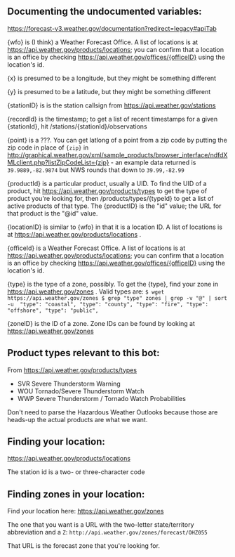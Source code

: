 
## Documenting the undocumented variables:

https://forecast-v3.weather.gov/documentation?redirect=legacy#apiTab

{wfo} is (I think) a Weather Forecast Office. A list of locations is at https://api.weather.gov/products/locations; you can confirm that a location is an office by checking https://api.weather.gov/offices/{officeID} using the location's id.

{x} is presumed to be a longitude, but they might be something different

{y} is presumed to be a latitude, but they might be something different

{stationID} is is the station callsign from https://api.weather.gov/stations

{recordId} is the timestamp; to get a list of recent timestamps for a given {stationId}, hit /stations/{stationId}/observations

{point} is a ???. You can get latlong of a point from a zip code by putting the zip code in place of `{zip}` in http://graphical.weather.gov/xml/sample_products/browser_interface/ndfdXMLclient.php?listZipCodeList={zip} - an example data returned is `39.9889,-82.9874` but NWS rounds that down to `39.99,-82.99`

{productId} is a particular product, usually a UID. To find the UID of a product, hit https://api.weather.gov/products/types to get the type of product you're looking for, then /products/types/{typeId} to get a list of active products of that type. The {productID} is the "id" value; the URL for that product is the "@id" value.

{locationID} is similar to {wfo} in that it is a location ID. A list of locations is at https://api.weather.gov/products/locations .

{officeId} is a Weather Forecast Office. A list of locations is at https://api.weather.gov/products/locations; you can confirm that a location is an office by checking https://api.weather.gov/offices/{officeID} using the location's id.

{type} is the type of a zone, possibly. To get the {type}, find your zone in https://api.weather.gov/zones . Valid types are:
	```
	$ wget https://api.weather.gov/zones
	$ grep "type" zones | grep -v "@" | sort -u 
	       "type": "coastal",
	       "type": "county",
	       "type": "fire",
	       "type": "offshore",
	       "type": "public",
	```

{zoneID} is the ID of a zone. Zone IDs can be found by looking at https://api.weather.gov/zones


## Product types relevant to this bot:

From https://api.weather.gov/products/types

- SVR Severe Thunderstorm Warning
- WOU Tornado/Severe Thunderstorm Watch
- WWP Severe Thunderstorm / Tornado Watch Probabilities

Don't need to parse the Hazardous Weather Outlooks because those are heads-up the actual products are what we want.

## Finding your location:

https://api.weather.gov/products/locations

The station id is a two- or three-character code

## Finding zones in your location:

Find your location here: https://api.weather.gov/zones

The one that you want is a URL with the two-letter state/territory abbreviation and a `Z`: `http://api.weather.gov/zones/forecast/OHZ055`

That URL is the forecast zone that you're looking for.

